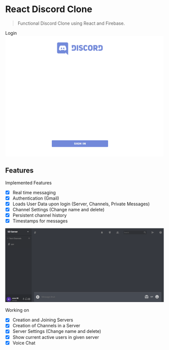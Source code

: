 # React Discord Clone

> Functional Discord Clone using React and Firebase.

Login
![layout image](login.png)

## Features

Implemented Features

- [x] Real time messaging
- [x] Authentication (Gmail)
- [x] Loads User Data upon login (Server, Channels, Private Messages)
- [x] Channel Settings (Change name and delete)
- [x] Persistent channel history
- [x] Timestamps for messages

![layout image](chat.png)

Working on

- [x] Creation and Joining Servers
- [x] Creation of Channels in a Server
- [x] Server Settings (Change name and delete)
- [x] Show current active users in given server
- [x] Voice Chat
